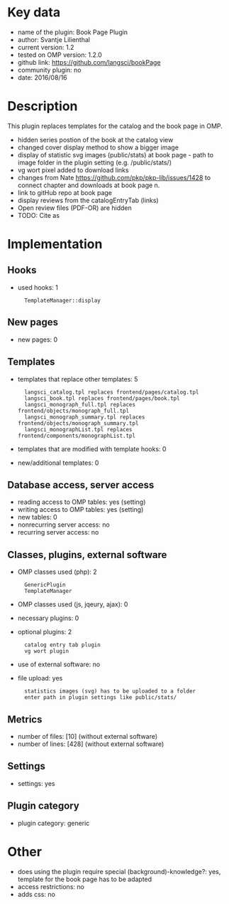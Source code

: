 Key data
============

- name of the plugin: Book Page Plugin
- author: Svantje Lilienthal
- current version: 1.2
- tested on OMP version: 1.2.0
- github link: https://github.com/langsci/bookPage
- community plugin: no
- date: 2016/08/16

Description
============

This plugin replaces templates for the catalog and the book page in OMP.

 * hidden series postion of the book at the catalog view
 * changed cover display method to show a bigger image
 * display of statistic svg images (public/stats) at book page - path to image folder in the plugin setting (e.g. /public/stats/)
 * vg wort pixel added to download links
 * changes from Nate https://github.com/pkp/pkp-lib/issues/1428 to connect chapter and downloads at book page n.
 * link to gitHub repo at book page 
 * display reviews from the catalogEntryTab (links)
 * Open review files (PDF-OR) are hidden
 * TODO: Cite as 
 
Implementation
================

Hooks
-----
- used hooks: 1

		TemplateManager::display

New pages
------
- new pages: 0


Templates
---------
- templates that replace other templates: 5

		langsci_catalog.tpl replaces frontend/pages/catalog.tpl
		langsci_book.tpl replaces frontend/pages/book.tpl 
		langsci_monograph_full.tpl replaces frontend/objects/monograph_full.tpl
		langsci_monograph_summary.tpl replaces frontend/objects/monograph_summary.tpl
		langsci_monographList.tpl replaces frontend/components/monographList.tpl

- templates that are modified with template hooks: 0
- new/additional templates: 0

Database access, server access
-----------------------------
- reading access to OMP tables: yes (setting)
- writing access to OMP tables: yes (setting)
- new tables: 0
- nonrecurring server access: no
- recurring server access: no
 
Classes, plugins, external software
-----------------------
- OMP classes used (php): 2

		GenericPlugin
		TemplateManager

- OMP classes used (js, jqeury, ajax): 0
- necessary plugins: 0
- optional plugins: 2
		
		catalog entry tab plugin
		vg wort plugin

- use of external software: no
- file upload: yes
		
		statistics images (svg) has to be uploaded to a folder
		enter path in plugin settings like public/stats/
 
Metrics
--------
- number of files: [10] (without external software)
- number of lines: [428] (without external software)

Settings
--------
- settings: yes

Plugin category
----------
- plugin category: generic

Other
=============
- does using the plugin require special (background)-knowledge?: yes, template for the book page has to be adapted
- access restrictions: no
- adds css: no
